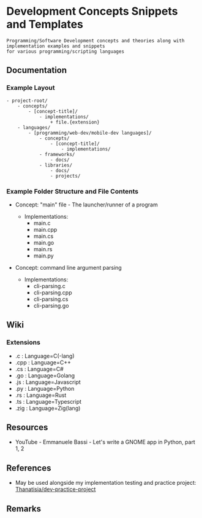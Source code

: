 # Development Concepts Snippets and Templates

```
Programming/Software Development concepts and theories along with implementation examples and snippets
for various programming/scripting languages
```

## Documentation
### Example Layout
```
- project-root/
    - concepts/
        - [concept-title]/
            - implementations/
                + file.{extension}
    - languages/
        - [programming/web-dev/mobile-dev languages]/
            - concepts/
                - [concept-title]/
                    - implementations/
            - frameworks/
                - docs/
            - libraries/
                - docs/
                - projects/
```

### Example Folder Structure and File Contents
- Concept: "main" file - The launcher/runner of a program
    - Implementations:
        + main.c
        + main.cpp
        + main.cs
        + main.go
        + main.rs
        + main.py

- Concept: command line argument parsing
    - Implementations:
        + cli-parsing.c
        + cli-parsing.cpp
        + cli-parsing.cs
        + cli-parsing.go

## Wiki
### Extensions
+ .c   : Language=C(-lang)
+ .cpp : Language=C++
+ .cs  : Language=C#
+ .go  : Language=Golang
+ .js  : Language=Javascript
+ .py  : Language=Python
+ .rs  : Language=Rust
+ .ts  : Language=Typescript
+ .zig : Language=Zig(lang)

## Resources
+ YouTube - Emmanuele Bassi - Let's write a GNOME app in Python, part 1, 2

## References
+ May be used alongside my implementation testing and practice project: [Thanatisia/dev-practice-project](https://github.com/Thanatisia/dev-practice-project)

## Remarks
